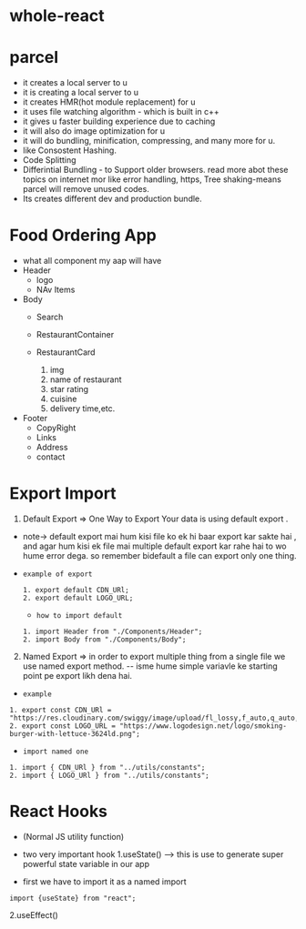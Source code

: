# whole-react


# parcel 

- it creates a local server to u
- it is creating a local server to u
- it creates HMR(hot module replacement) for u
- it uses file watching algorithm - which is built in c++
- it gives u faster building experience due to caching
- it will also do image optimization for u
- it will do bundling, minification, compressing, and many more for u.
- like Consostent Hashing.
- Code Splitting
- Differintial Bundling - to Support older  browsers. read more abot these topics on internet mor like error handling, https, Tree shaking-means parcel will remove unused codes.
- Its creates different dev and production bundle.
# Food Ordering App

*  what all component my aap will have
* Header
    * logo
   * NAv Items
* Body
   * Search 
   * RestaurantContainer 
   * RestaurantCard

       1. img
       2. name of restaurant
       3. star rating
       4. cuisine 
       5. delivery time,etc.
* Footer
  *  CopyRight
   * Links
   * Address
   * contact

# Export Import

1. Default Export => One Way to Export Your data is using default export .
- note-> default export mai hum kisi file ko ek hi baar export kar sakte hai , and agar hum kisi ek file mai multiple default export kar rahe hai to wo hume error dega.
so remember bidefault a file can export only one thing.
* `example of export`

  ```properties
  1. export default CDN_URl;
  2. export default LOGO_URL;
  ```
    * `how to import default`
    ```properties
    1. import Header from "./Components/Header";
    2. import Body from "./Components/Body";
    ```
2. Named Export => in order to export multiple thing from a single file we use named export method.
-- isme hume simple variavle ke starting point pe export likh dena hai.

* `example`

```properties
1. export const CDN_URl = "https://res.cloudinary.com/swiggy/image/upload/fl_lossy,f_auto,q_auto,w_508,h_320,c_fill/";
2. export const LOGO_URL = "https://www.logodesign.net/logo/smoking-burger-with-lettuce-3624ld.png";

```
* `import named one`

```properties
1. import { CDN_URl } from "../utils/constants";
2. import { LOGO_URl } from "../utils/constants";
```
# React Hooks
* (Normal JS utility function)
- two very important hook
1.useState() --> this is use to generate super powerful state variable in our app
* first we have to import it as a named import
```properties
import {useState} from "react";
```
2.useEffect()
